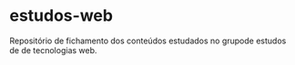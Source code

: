 # estudos-web
Repositório de fichamento dos conteúdos estudados no grupode estudos de de tecnologias web.
